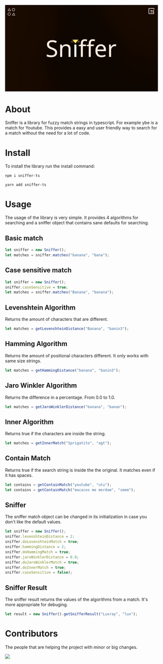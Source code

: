 <div align="center">

<img src="./banner.webp">

</div>

# About

Sniffer is a library for fuzzy match strings in typescript. For example ybe is a match for Youtube. This provides a easy and user friendly way to search for a match without the need for a lot of code.

# Install

To install the library run the install command:

```
npm i sniffer-ts
```

```
yarn add sniffer-ts
```

# Usage

The usage of the library is very simple. It provides 4 algorithms for searching and a sniffer object that contains sane defaults for searching.

## Basic match

```ts
let sniffer = new Sniffer();
let matches = sniffer.matches("banana", "bana");
```

## Case sensitive match

```ts
let sniffer = new Sniffer();
sniffer.caseSensitive = true;
let matches = sniffer.matches("Banana", "banana");
```

## Levenshtein Algorithm

Returns the amount of characters that are different.

```ts
let matches = getLevenshteinDistance("Banana", "banin3");
```

## Hamming Algorithm

Returns the amount of positional characters different. It only works with same size strings.

```ts
let matches = getHammingDistance("banana", "banin3");
```

## Jaro Winkler Algorithm

Returns the difference in a percentage. From 0.0 to 1.0.

```ts
let matches = getJaroWinklerDistance("banana", "banan");
```

## Inner Algorithm

Returns true if the characters are inside the string.

```ts
let matches = getInnerMatch("Sprigatito", "agt");
```

## Contain Match

Returns true if the search string is inside the the original. It matches even if it has spaces.

```ts
let contains = getContainMatch("youtube", "utu");
let contains = getContainMatch("macacos me mordam", "smem");
```

## Sniffer

The sniffer match object can be changed in its initialization in case you don't like the default values.

```ts
let sniffer = new Sniffer();
sniffer.levenshteinDistance = 2;
sniffer.doLevenshteinMatch = true;
sniffer.hammingDistance = 2;
sniffer.doHammingMatch = true;
sniffer.jaroWinklerDistance = 0.8;
sniffer.doJaroWinklerMatch = true;
sniffer.doInnerMatch = true;
sniffer.caseSensitive = false);
```

## Sniffer Result

The sniffer result returns the values of the algorithms from a match. It's more appropriate for debuging.

```ts
let result = new Sniffer().getSnifferResult("Luxray", "lux");
```

# Contributors

The people that are helping the project with minor or big changes.

<a href="https://github.com/whiskers-apps/sniffer-ts/graphs/contributors">
  <img src="https://contrib.rocks/image?repo=whiskers-apps/sniffer-ts" />
</a>
